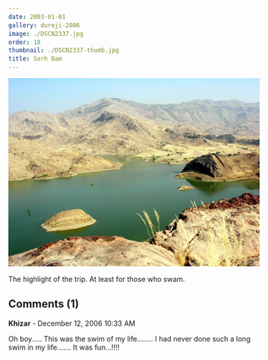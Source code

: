 ```yaml
---
date: 2003-01-01
gallery: dureji-2006
image: ./DSCN2337.jpg
order: 18
thumbnail: ./DSCN2337-thumb.jpg
title: Sorh Dam
---
```


![Sorh Dam](./DSCN2337.jpg)

The highlight of the trip. At least for those who swam.

<div id="comments">

## Comments (1)

<div id="comment">

**Khizar** - December 12, 2006 10:33 AM

Oh boy.....
This was the swim of my life........ I had never done such a long swim in my life.......
It was fun...!!!!

</div>

</div>
